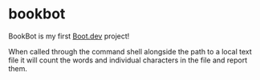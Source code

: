 # bookbot

BookBot is my first [Boot.dev](https://www.boot.dev) project!

When called through the command shell alongside the path to a local text file it will count the words and individual characters in the file and report them. 
